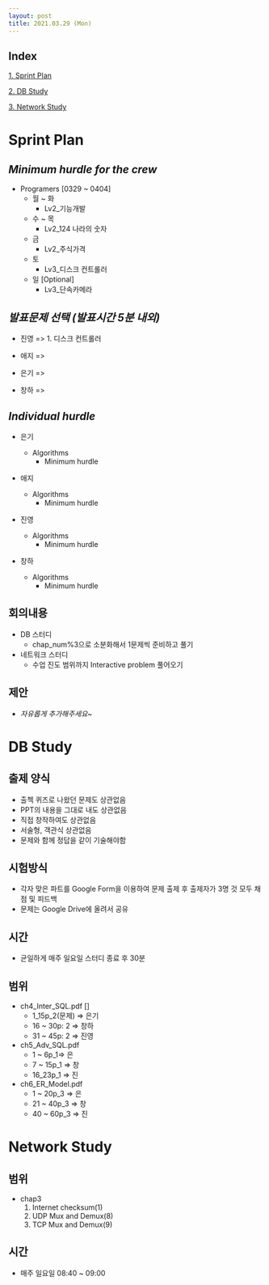 ```yaml
---
layout: post
title: 2021.03.29 (Mon)
---
```


## Index

[1. Sprint Plan](#Sprint-Plan)

[2. DB Study](#DB-Study)

[3. Network Study](#Network-Study)

# Sprint Plan

## _Minimum hurdle for the crew_

- Programers [0329 ~ 0404]
  - 월 ~ 화
    - Lv2\_기능개발
  - 수 ~ 목
    - Lv2_124 나라의 숫자
  - 금
    - Lv2\_주식가격
  - 토
    - Lv3\_디스크 컨트롤러
  - 일 [Optional]
    - Lv3\_단속카메라

## _발표문제 선택 (발표시간 5분 내외)_

- 진영 => 1. 디스크 컨트롤러

- 애지 =>

- 은기 =>

- 창하 =>

## _Individual hurdle_

- 은기

  - Algorithms
    - Minimum hurdle

- 애지

  - Algorithms
    - Minimum hurdle

- 진영

  - Algorithms
    - Minimum hurdle

- 창하
  - Algorithms
    - Minimum hurdle

## 회의내용

- DB 스터디
  - chap_num%3으로 소분화해서 1문제씩 준비하고 풀기
- 네트워크 스터디
  - 수업 진도 범위까지 Interactive problem 풀어오기

## 제안

- _자유롭게 추가해주세요~_

# DB Study

## 출제 양식

- 출첵 퀴즈로 나왔던 문제도 상관없음
- PPT의 내용을 그대로 내도 상관없음
- 직접 창작하여도 상관없음
- 서술형, 객관식 상관없음
- 문제와 함께 정답을 같이 기술해야함

## 시험방식

- 각자 맞은 파트를 Google Form을 이용하여 문제 출제 후 출제자가 3명 것 모두 채점 및 피드백
- 문제는 Google Drive에 올려서 공유

## 시간

- 균일하게 매주 일요일 스터디 종료 후 30분

## 범위

- ch4_Inter_SQL.pdf []
  - 1_15p_2(문제) => 은기
  - 16 ~ 30p: 2 => 창하
  - 31 ~ 45p: 2 => 진영
- ch5_Adv_SQL.pdf
  - 1 ~ 6p_1=> 은
  - 7 ~ 15p_1 => 창
  - 16_23p_1 => 진
- ch6_ER_Model.pdf
  - 1 ~ 20p_3 => 은
  - 21 ~ 40p_3 => 창
  - 40 ~ 60p_3 => 진

# Network Study

## 범위

- chap3
  1. Internet checksum(1)
  2. UDP Mux and Demux(8)
  3. TCP Mux and Demux(9)

## 시간

- 매주 일요일 08:40 ~ 09:00
